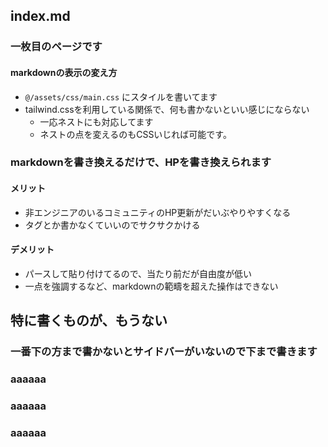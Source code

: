 ## index.md
### 一枚目のページです
#### markdownの表示の変え方
- `@/assets/css/main.css` にスタイルを書いてます
- tailwind.cssを利用している関係で、何も書かないといい感じにならない
    - 一応ネストにも対応してます
    - ネストの点を変えるのもCSSいじれば可能です。

### markdownを書き換えるだけで、HPを書き換えられます
#### メリット
- 非エンジニアのいるコミュニティのHP更新がだいぶやりやすくなる
- タグとか書かなくていいのでサクサクかける
#### デメリット
- パースして貼り付けてるので、当たり前だが自由度が低い
- 一点を強調するなど、markdownの範疇を超えた操作はできない

## 特に書くものが、もうない
### 一番下の方まで書かないとサイドバーがいないので下まで書きます
### aaaaaa
### aaaaaa
### aaaaaa
